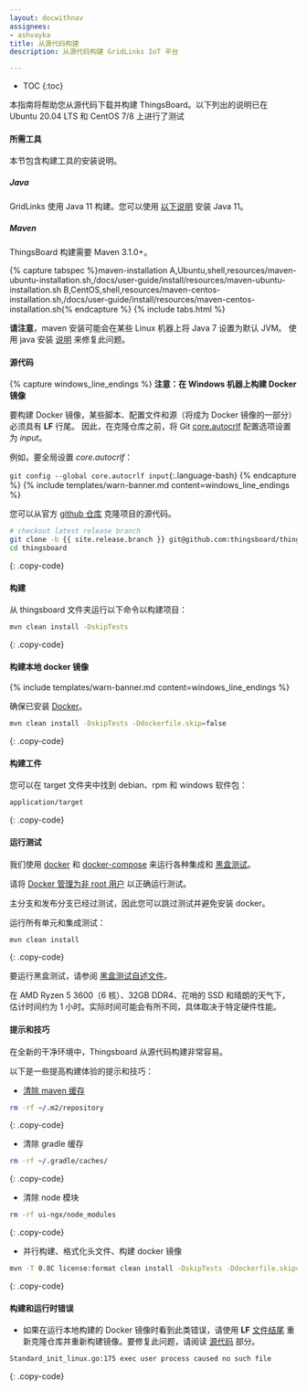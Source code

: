 ```yaml
---
layout: docwithnav
assignees:
- ashvayka
title: 从源代码构建
description: 从源代码构建 GridLinks IoT 平台

---
```


* TOC
{:toc}

本指南将帮助您从源代码下载并构建 ThingsBoard。以下列出的说明已在 Ubuntu 20.04 LTS 和 CentOS 7/8 上进行了测试

#### 所需工具

本节包含构建工具的安装说明。

##### Java

GridLinks 使用 Java 11 构建。您可以使用 [以下说明](/docs/user-guide/install/linux#java) 安装 Java 11。

##### Maven

ThingsBoard 构建需要 Maven 3.1.0+。

{% capture tabspec %}maven-installation
A,Ubuntu,shell,resources/maven-ubuntu-installation.sh,/docs/user-guide/install/resources/maven-ubuntu-installation.sh
B,CentOS,shell,resources/maven-centos-installation.sh,/docs/user-guide/install/resources/maven-centos-installation.sh{% endcapture %}
{% include tabs.html %}

**请注意**，maven 安装可能会在某些 Linux 机器上将 Java 7 设置为默认 JVM。
使用 java 安装 [说明](#java) 来修复此问题。

#### 源代码

{% capture windows_line_endings %}
**注意：在 Windows 机器上构建 Docker 镜像**

要构建 Docker 镜像，某些脚本、配置文件和源（将成为 Docker 镜像的一部分）必须具有 **LF** 行尾。
因此，在克隆仓库之前，将 Git [core.autocrlf](https://git-scm.com/docs/git-config#Documentation/git-config.txt-coreautocrlf) 配置选项设置为 _input_。

例如，要全局设置 *core.autocrlf*：

`git config --global core.autocrlf input`{:.language-bash}
{% endcapture %}
{% include templates/warn-banner.md content=windows_line_endings %}

您可以从官方 [github 仓库](https://github.com/thingsboard/thingsboard) 克隆项目的源代码。

```bash
# checkout latest release branch
git clone -b {{ site.release.branch }} git@github.com:thingsboard/thingsboard.git --depth 1
cd thingsboard
```
{: .copy-code}

#### 构建

从 thingsboard 文件夹运行以下命令以构建项目：

```bash
mvn clean install -DskipTests
```
{: .copy-code}

#### 构建本地 docker 镜像

{% include templates/warn-banner.md content=windows_line_endings %}

确保已安装 [Docker](https://docs.docker.com/engine/install/)。

```bash
mvn clean install -DskipTests -Ddockerfile.skip=false
```
{: .copy-code}

#### 构建工件

您可以在 target 文件夹中找到 debian、rpm 和 windows 软件包：
 
```bash
application/target
```
{: .copy-code}

#### 运行测试

我们使用 [docker](https://docs.docker.com/engine/install/) 和 [docker-compose](https://docs.docker.com/compose/install/) 来运行各种集成和 [黑盒测试](https://github.com/thingsboard/thingsboard/tree/master/msa/black-box-tests)。

请将 [Docker 管理为非 root 用户](https://docs.docker.com/engine/install/linux-postinstall/#manage-docker-as-a-non-root-user) 以正确运行测试。

主分支和发布分支已经过测试，因此您可以跳过测试并避免安装 docker。

运行所有单元和集成测试：

```bash
mvn clean install
```
{: .copy-code}

要运行黑盒测试，请参阅 [黑盒测试自述文件](https://github.com/thingsboard/thingsboard/blob/master/msa/black-box-tests/README.md)。

在 AMD Ryzen 5 3600（6 核）、32GB DDR4、花哨的 SSD 和晴朗的天气下，估计时间约为 1 小时。实际时间可能会有所不同，具体取决于特定硬件性能。

#### 提示和技巧

在全新的干净环境中，Thingsboard 从源代码构建非常容易。

以下是一些提高构建体验的提示和技巧：

- [清除 maven 缓存](https://www.baeldung.com/maven-clear-cache)
```bash
rm -rf ~/.m2/repository
```
{: .copy-code}

- 清除 gradle 缓存
```bash
rm -rf ~/.gradle/caches/
```
{: .copy-code}

- 清除 node 模块
```bash
rm -rf ui-ngx/node_modules
```
{: .copy-code}

- 并行构建、格式化头文件、构建 docker 镜像
```bash
mvn -T 0.8C license:format clean install -DskipTests -Ddockerfile.skip=false
```
{: .copy-code}

#### 构建和运行时错误

- 如果在运行本地构建的 Docker 镜像时看到此类错误，请使用 **LF** [文件结尾](https://git-scm.com/docs/git-config#Documentation/git-config.txt-coreautocrlf) 重新克隆仓库并重新构建镜像。要修复此问题，请阅读 [源代码](#source-code) 部分。

```bash
Standard_init_linux.go:175 exec user process caused no such file
```
{: .copy-code}